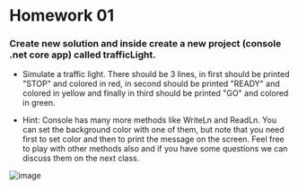 # Homework 01

### Create new solution and inside create a new project (console .net core app) called trafficLight.

- Simulate a traffic light. There should be 3 lines, in first should be printed "STOP" and colored in red, in second should be printed
  "READY" and colored in yellow and finally in third should be printed "GO" and colored in green.
* Hint: Console has many more methods like WriteLn and ReadLn. You can set the background color with one of them, but note that you need
  first to set color and then to print the message on the screen. Feel free to play with other methods also and if you have some questions
  we can discuss them on the next class.



![image](https://user-images.githubusercontent.com/45940739/75863764-4ee79700-5e01-11ea-9469-3f33d48ae40e.png)